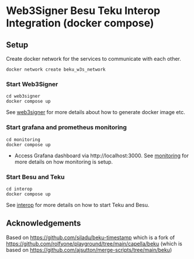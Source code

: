 # Web3Signer Besu Teku Interop Integration (docker compose)

## Setup
Create docker network for the services to communicate with each other.
```shell
docker network create beku_w3s_network
```

### Start Web3Signer
```shell
cd web3signer
docker compose up
```
See [web3signer](./web3signer/README.md) for more details about how to generate docker image etc.

### Start grafana and prometheus monitoring
```shell
cd monitoring
docker compose up
```
- Access Grafana dashboard via http://localhost:3000.
See [monitoring](./monitoring/README.md) for more details on how monitoring is setup.

### Start Besu and Teku
```shell
cd interop
docker compose up
```

See [interop](./interop/README.md) for more details on how to start Teku and Besu.

## Acknowledgements
Based on
https://github.com/siladu/beku-timestamp which is a fork of
https://github.com/rolfyone/playground/tree/main/capella/beku
(which is based on https://github.com/ajsutton/merge-scripts/tree/main/beku)
